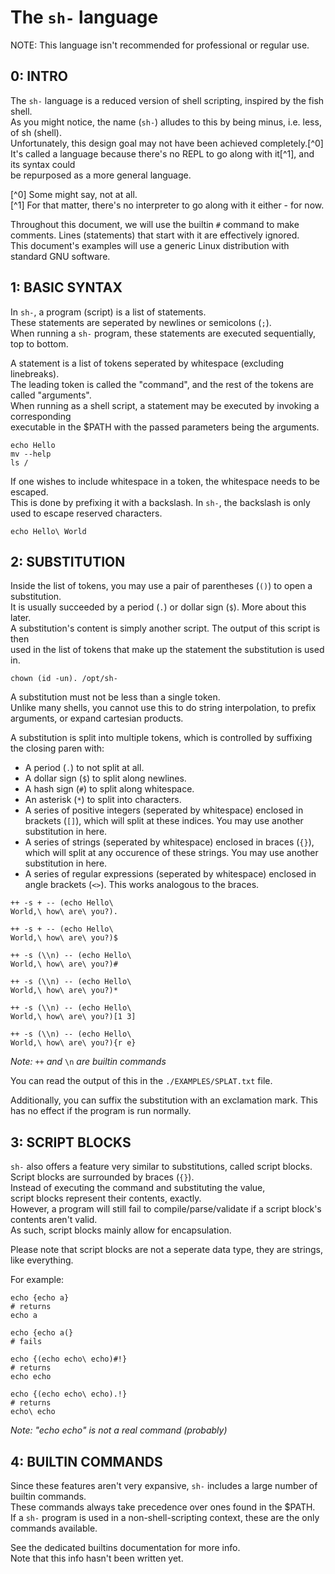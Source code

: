 # The `sh-` language

NOTE: This language isn't recommended for professional or regular use.

## 0: INTRO

The `sh-` language is a reduced version of shell scripting, inspired by the fish shell.  
As you might notice, the name (`sh-`) alludes to this by being minus, i.e. less, of sh (shell).  
Unfortunately, this design goal may not have been achieved completely.[^0]  
It's called a language because there's no REPL to go along with it[^1], and its syntax could  
be repurposed as a more general language.

[^0] Some might say, not at all.  
[^1] For that matter, there's no interpreter to go along with it either - for now.

Throughout this document, we will use the builtin `#` command to make comments. Lines (statements) that start with it are effectively ignored.  
This document's examples will use a generic Linux distribution with standard GNU software.

## 1: BASIC SYNTAX

In `sh-`, a program (script) is a list of statements.  
These statements are seperated by newlines or semicolons (`;`).  
When running a `sh-` program, these statements are executed sequentially, top to bottom.

A statement is a list of tokens seperated by whitespace (excluding linebreaks).  
The leading token is called the "command", and the rest of the tokens are called "arguments".  
When running as a shell script, a statement may be executed by invoking a corresponding  
executable in the $PATH with the passed parameters being the arguments.

```  
echo Hello  
mv --help  
ls /  
```

If one wishes to include whitespace in a token, the whitespace needs to be escaped.  
This is done by prefixing it with a backslash. In `sh-`, the backslash is only used to escape reserved characters.

```  
echo Hello\ World  
```

## 2: SUBSTITUTION

Inside the list of tokens, you may use a pair of parentheses (`()`) to open a substitution.  
It is usually succeeded by a period (`.`) or dollar sign (`$`). More about this later.  
A substitution's content is simply another script. The output of this script is then  
used in the list of tokens that make up the statement the substitution is used in.

```  
chown (id -un). /opt/sh-  
```

A substitution must not be less than a single token.  
Unlike many shells, you cannot use this to do string interpolation, to prefix  
arguments, or expand cartesian products.

A substitution is split into multiple tokens, which is controlled by suffixing the closing paren with:

- A period (`.`) to not split at all.  
- A dollar sign (`$`) to split along newlines.  
- A hash sign (`#`) to split along whitespace.  
- An asterisk (`*`) to split into characters.  
- A series of positive integers (seperated by whitespace) enclosed in brackets (`[]`),
  which will split at these indices. You may use another substitution in here.  
- A series of strings (seperated by whitespace) enclosed in braces (`{}`),
  which will split at any occurence of these strings. You may use another substitution in here.  
- A series of regular expressions (seperated by whitespace) enclosed in angle brackets (`<>`).
  This works analogous to the braces.

```  
++ -s + -- (echo Hello\  
World,\ how\ are\ you?).  
```  
```  
++ -s + -- (echo Hello\  
World,\ how\ are\ you?)$  
```  
```  
++ -s (\\n) -- (echo Hello\  
World,\ how\ are\ you?)#  
```  
```  
++ -s (\\n) -- (echo Hello\  
World,\ how\ are\ you?)*  
```  
```  
++ -s (\\n) -- (echo Hello\  
World,\ how\ are\ you?)[1 3]  
```  
```  
++ -s (\\n) -- (echo Hello\  
World,\ how\ are\ you?){r e}  
```

*Note:* `++` *and* `\n` *are builtin commands*

You can read the output of this in the `./EXAMPLES/SPLAT.txt` file.

Additionally, you can suffix the substitution with an exclamation mark. This has no effect if the program is run normally.

## 3: SCRIPT BLOCKS

`sh-` also offers a feature very similar to substitutions, called script blocks.  
Script blocks are surrounded by braces (`{}`).  
Instead of executing the command and substituting the value,  
script blocks represent their contents, exactly.  
However, a program will still fail to compile/parse/validate if a script block's contents aren't valid.  
As such, script blocks mainly allow for encapsulation.

Please note that script blocks are not a seperate data type, they are strings, like everything.

For example:

```  
echo {echo a}  
# returns  
echo a  
```

```  
echo {echo a(}  
# fails  
```

```  
echo {(echo echo\ echo)#!}  
# returns  
echo echo  
```

```  
echo {(echo echo\ echo).!}  
# returns  
echo\ echo  
```  
*Note: "echo echo" is not a real command (probably)*

## 4: BUILTIN COMMANDS

Since these features aren't very expansive, `sh-` includes a large number of builtin commands.  
These commands always take precedence over ones found in the $PATH.  
If a `sh-` program is used in a non-shell-scripting context, these are the only commands available.

See the dedicated builtins documentation for more info.  
Note that this info hasn't been written yet.
